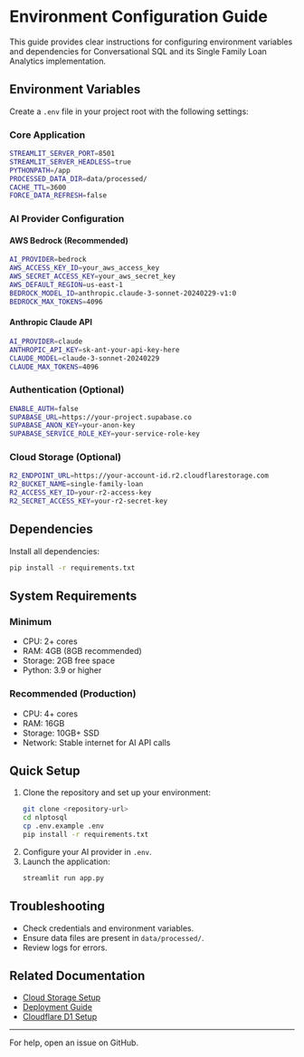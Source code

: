 
# Environment Configuration Guide

This guide provides clear instructions for configuring environment variables and dependencies for Conversational SQL and its Single Family Loan Analytics implementation.

## Environment Variables

Create a `.env` file in your project root with the following settings:

### Core Application
```bash
STREAMLIT_SERVER_PORT=8501
STREAMLIT_SERVER_HEADLESS=true
PYTHONPATH=/app
PROCESSED_DATA_DIR=data/processed/
CACHE_TTL=3600
FORCE_DATA_REFRESH=false
```

### AI Provider Configuration

#### AWS Bedrock (Recommended)
```bash
AI_PROVIDER=bedrock
AWS_ACCESS_KEY_ID=your_aws_access_key
AWS_SECRET_ACCESS_KEY=your_aws_secret_key
AWS_DEFAULT_REGION=us-east-1
BEDROCK_MODEL_ID=anthropic.claude-3-sonnet-20240229-v1:0
BEDROCK_MAX_TOKENS=4096
```

#### Anthropic Claude API
```bash
AI_PROVIDER=claude
ANTHROPIC_API_KEY=sk-ant-your-api-key-here
CLAUDE_MODEL=claude-3-sonnet-20240229
CLAUDE_MAX_TOKENS=4096
```

### Authentication (Optional)
```bash
ENABLE_AUTH=false
SUPABASE_URL=https://your-project.supabase.co
SUPABASE_ANON_KEY=your-anon-key
SUPABASE_SERVICE_ROLE_KEY=your-service-role-key
```

### Cloud Storage (Optional)
```bash
R2_ENDPOINT_URL=https://your-account-id.r2.cloudflarestorage.com
R2_BUCKET_NAME=single-family-loan
R2_ACCESS_KEY_ID=your-r2-access-key
R2_SECRET_ACCESS_KEY=your-r2-secret-key
```

## Dependencies

Install all dependencies:
```bash
pip install -r requirements.txt
```

## System Requirements

### Minimum
- CPU: 2+ cores
- RAM: 4GB (8GB recommended)
- Storage: 2GB free space
- Python: 3.9 or higher

### Recommended (Production)
- CPU: 4+ cores
- RAM: 16GB
- Storage: 10GB+ SSD
- Network: Stable internet for AI API calls

## Quick Setup

1. Clone the repository and set up your environment:
   ```bash
   git clone <repository-url>
   cd nlptosql
   cp .env.example .env
   pip install -r requirements.txt
   ```
2. Configure your AI provider in `.env`.
3. Launch the application:
   ```bash
   streamlit run app.py
   ```

## Troubleshooting

- Check credentials and environment variables.
- Ensure data files are present in `data/processed/`.
- Review logs for errors.

## Related Documentation

- [Cloud Storage Setup](R2_SETUP.md)
- [Deployment Guide](DEPLOYMENT.md)
- [Cloudflare D1 Setup](D1_SETUP.md)

---

For help, open an issue on GitHub.